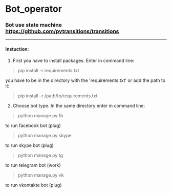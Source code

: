 # Bot_operator

### Bot use state machine https://github.com/pytransitions/transitions

----

#### Instuction:

1. First you have to install packages. Enter in command line:
>pip install -r requirements.txt

you have to be in the directory with the 'requirements.txt' or add the path to it:
>pip install -r /path/to/requirements.txt

2. Choose bot type. In the same directory enter in command line:
>python manage.py fb 
 
to run facebook bot (plug)

>python manage.py skype

to run skype bot (plug)
>python manage.py tg

to run telegram bot (work)
>python manage.py vk 

to run vkontakte bot (plug)

